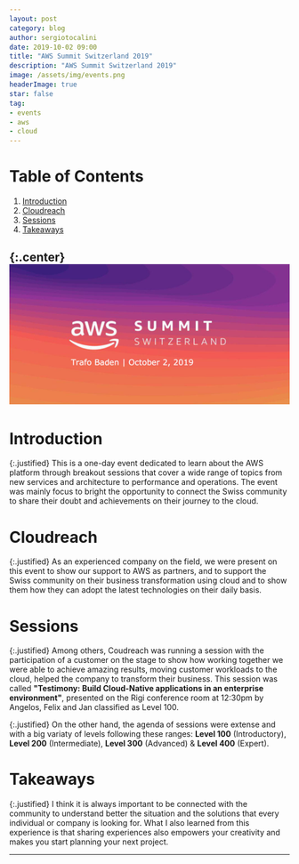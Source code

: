 ```yaml
---
layout: post
category: blog
author: sergiotocalini
date: 2019-10-02 09:00
title: "AWS Summit Switzerland 2019"
description: "AWS Summit Switzerland 2019"
image: /assets/img/events.png
headerImage: true
star: false
tag:
- events
- aws
- cloud
---
```

# Table of Contents
1. [Introduction](#introduction)
2. [Cloudreach](#cloudreach)
3. [Sessions](#sessions)
4. [Takeaways](#takeaways)

{:.center}
[![AWS Summit - Switzerland 2019 (Baden, Switzerland)][banner]][gallery]
---

# Introduction

{:.justified}
This is a one-day event dedicated to learn about the AWS platform through
breakout sessions that cover a wide range of topics from new services and
architecture to performance and operations.
The event was mainly focus to bright the opportunity to connect the Swiss
community to share their doubt and achievements on their journey to the cloud.

# Cloudreach

{:.justified}
As an experienced company on the field, we were present on this event to show our
support to AWS as partners, and to support the Swiss community on their business transformation
using cloud and to show them how they can adopt the latest technologies on their daily basis.
</p>

# Sessions

{:.justified}
Among others, Coudreach was running a session with the participation of a
customer on the stage to show how working together we were able to achieve
amazing results, moving customer workloads to the cloud, helped the company to
transform their business. This session was called <b>"Testimony: Build
Cloud-Native applications in an enterprise environment"</b>, presented on the
Rigi conference room at 12:30pm by Angelos, Felix and Jan classified as Level 100.

{:.justified}
On the other hand, the agenda of sessions were extense and with a big variaty of
levels following these ranges: <b>Level 100</b> (Introductory), <b>Level 200</b>
(Intermediate), <b>Level 300</b> (Advanced) & <b>Level 400</b> (Expert).

# Takeaways

{:.justified}
I think it is always important to be connected with the community to understand
better the situation and the solutions that every individual or company is
looking for. What I also learned from this experience is that sharing experiences
also empowers your creativity and makes you start planning your	next project.

---
[banner]: /assets/events/AWS-summit_switzerland_2019-Baden.jpg
[gallery]: //photos.app.goo.gl/NFEthUX641cKFiHs6
